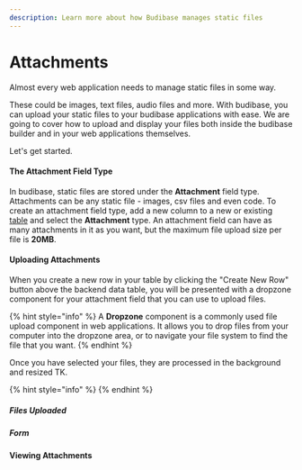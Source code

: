 ```yaml
---
description: Learn more about how Budibase manages static files 
---
```


# Attachments

Almost every web application needs to manage static files in some way.

These could be images, text files, audio files and more. With budibase, you can upload your static files to your budibase applications with ease. We are going to cover how to upload and display your files both inside the budibase builder and in your web applications themselves.

Let's get started. 

#### The Attachment Field Type
In budibase, static files are stored under the __Attachment__ field type. Attachments can be any static file - images, csv files and even code. To create an attachment field type, add a new column to a new or existing [table](../../tables/) and select the **Attachment** type. An attachment field can have as many attachments in it as you want, but the maximum file upload size per file is **20MB**.


#### Uploading Attachments
When you create a new row in your table by clicking the "Create New Row" button above the backend data table, you will be presented with a dropzone component for your attachment field that you can use to upload files.  

{% hint style="info" %}
A **Dropzone** component is a commonly used file upload component in web applications. It allows you to drop files from your computer into the dropzone area, or to navigate your file system to find the file that you want.
{% endhint %}

Once you have selected your files, they are processed in the background and resized TK. 

{% hint style="info" %}
{% endhint %}

##### Files Uploaded

##### Form

#### Viewing Attachments

